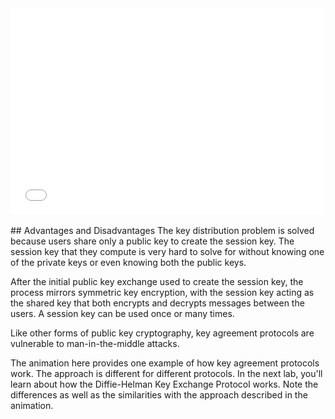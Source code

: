 

<div>
  <iframe src="//player.vimeo.com/video/222886876" width="500" height="330" frameborder="0" webkitallowfullscreen mozallowfullscreen allowfullscreen></iframe>
</div>

<br>
## Advantages and Disadvantages
The key distribution problem is solved because users share only a public key to create the session key. The session key that they compute is very hard to solve for without knowing one of the private keys or even knowing both the public keys.

After the initial public key exchange used to create the session key, the process mirrors symmetric key encryption, with the session key acting as the shared key that both encrypts and decrypts messages between the users. A session key can be used once or many times.

Like other forms of public key cryptography, key agreement protocols are vulnerable to man-in-the-middle attacks. 

The animation here provides one example of how key agreement protocols work. The approach is different for different protocols. In the next lab, you'll learn about how the Diffie-Helman Key Exchange Protocol works.  Note the differences as well as the similarities with the approach described in the animation.
